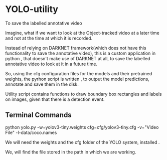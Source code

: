 # YOLO-utility
To save the labelled annotative video 

Imagine, what if we want to look at the Object-tracked video at a later time and not at the time at which it is recorded.

Instead of relying on DARKNET framework(which does not have this functionality to save the annotative video), 
this is a custom application in python , that doesn't make use of DARKNET at all,
to save the labelled annotative video to look at it in a future time.

So, using the cfg configuration files for the models and their pretrained weights, the pyrhon script is written ,
to output the model predictions, annotate and save them in the disk.

Utility script contains functions to draw boundary box rectangles and labels on images, given that there is a detection event.

## Terminal Commands
python yolo.py -w=yolov3-tiny.weights cfg=cfg/yolov3-tiny.cfg -v="Video File" -l-data/coco.names

We will need the weights and the cfg folder of the YOLO system, installed .

We, will find the file stored in the path in which we are working.
